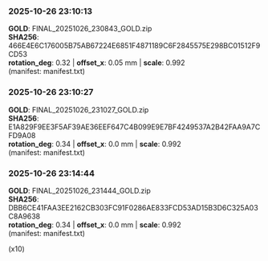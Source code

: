### 2025-10-26 23:10:13
**GOLD**: FINAL_20251026_230843_GOLD.zip  
**SHA256**: 466E4E6C176005B75AB67224E6851F4871189C6F2845575E298BC01512F9CD53  
**rotation_deg**: 0.32 | **offset_x**: 0.05 mm | **scale**: 0.992  
(manifest: manifest.txt)

### 2025-10-26 23:10:27
**GOLD**: FINAL_20251026_231027_GOLD.zip  
**SHA256**: E1A829F9EE3F5AF39AE36EEF647C4B099E9E7BF4249537A2B42FAA9A7CFD9A08  
**rotation_deg**: 0.34 | **offset_x**: 0.0 mm | **scale**: 0.992  
(manifest: manifest.txt)

### 2025-10-26 23:14:44
**GOLD**: FINAL_20251026_231444_GOLD.zip  
**SHA256**: DBB6CE41FAA3EE2162CB303FC91F0286AE833FCD53AD15B3D6C325A03C8A9638  
**rotation_deg**: 0.34 | **offset_x**: 0.0 mm | **scale**: 0.992  
(manifest: manifest.txt)

  (x10)
